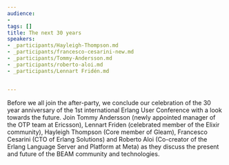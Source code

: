 ```yaml
---
audience:
-
tags: []
title: The next 30 years
speakers:
- _participants/Hayleigh-Thompson.md
- _participants/francesco-cesarini-new.md
- _participants/Tommy-Andersson.md
- _participants/roberto-aloi.md
- _participants/Lennart Fridén.md


---
```

Before we all join the after-party, we conclude our celebration of the 30 year anniversary of the 1st international Erlang User Conference with a look towards the future. Join Tommy Andersson (newly appointed manager of the OTP team at Ericsson), Lennart Friden (celebrated member of the Elixir community), Hayleigh Thompson (Core member of Gleam), Francesco Cesarini (CTO of Erlang Solutions) and Roberto Aloi (Co-creator of the Erlang Language Server and Platform at Meta) as they discuss the present and future of the BEAM community and technologies.
